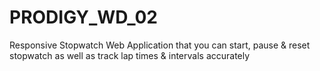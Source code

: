 # PRODIGY_WD_02
Responsive Stopwatch Web Application that you can start, pause &amp; reset stopwatch as well as track lap times &amp; intervals accurately
